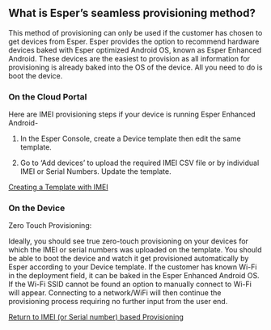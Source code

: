 ## What is Esper’s seamless provisioning method?

This method of provisioning can only be used if the customer has chosen to get devices from Esper. Esper provides the option to recommend hardware devices baked with Esper optimized Android OS, known as Esper Enhanced Android. These devices are the easiest to provision as all information for provisioning is already baked into the OS of the device. All you need to do is boot the device.

### On the Cloud Portal

Here are IMEI provisioning steps if your device is running Esper Enhanced Android-

1.  In the Esper Console, create a Device template then edit the same template.
    
2.  Go to ‘Add devices’ to upload the required IMEI CSV file or by individual IMEI or Serial Numbers. Update the template.
    

[Creating a Template with IMEI](./imei-provisioning.md)

### On the Device

Zero Touch Provisioning:

Ideally, you should see true zero-touch provisioning on your devices for which the IMEI or serial numbers was uploaded on the template. You should be able to boot the device and watch it get provisioned automatically by Esper according to your Device template. If the customer has known Wi-Fi in the deployment field, it can be baked in the Esper Enhanced Android OS. If the Wi-Fi SSID cannot be found an option to manually connect to Wi-Fi will appear. Connecting to a network/WiFi will then continue the provisioning process requiring no further input from the user end.

[Return to IMEI (or Serial number) based Provisioning](../provisioning-template/upload-imei.md)